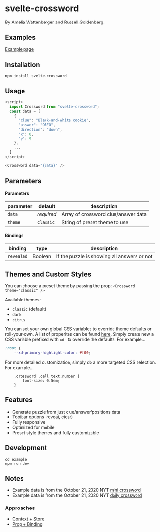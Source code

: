 # svelte-crossword

By [Amelia Wattenberger](https://twitter.com/wattenberger) and [Russell Goldenberg](https://twitter.com/codenberg).

## Examples

[Example page](https://russellgoldenberg.github.io/svelte-crossword)

## Installation

`npm install svelte-crossword`

## Usage

```javascript
<script>
  import Crossword from "svelte-crossword";
  const data = [
    {
      "clue": "Black-and-white cookie",
      "answer": "OREO",
      "direction": "down",
      "x": 0,
      "y": 0
    },
    ...
  ]
</script>

<Crossword data="{data}" />
```

## Parameters

#### Parameters

| parameter | default    | description                         |
| --------- | ---------- | ----------------------------------- |
| `data`    | _required_ | Array of crossword clue/answer data |
| `theme`   | `classic`  | String of preset theme to use       |

#### Bindings

| binding    | type    | description                                 |
| ---------- | ------- | ------------------------------------------- |
| `revealed` | Boolean | If the puzzle is showing all answers or not |

## Themes and Custom Styles

You can choose a preset theme by passing the prop:
`<Crossword theme="classic" />`

Available themes:

- `classic` (default)
- `dark`
- `citrus`

You can set your own global CSS variables to override theme defaults or roll-your-own. A list of properites can be found [here](https://github.com/russellgoldenberg/svelte-crossword/blob/main/src/themes/classic.js). Simply create new a CSS variable prefixed with `xd-` to override the defaults. For example...

```css
:root {
	--xd-primary-highlight-color: #f00;
```

For more detailed customization, simply do a more targeted CSS selection. For example...

```
	.crossword .cell text.number {
		font-size: 0.5em;
	}
```

## Features

- Generate puzzle from just clue/answer/positions data
- Toolbar options (reveal, clear)
- Fully responsive
- Optimized for mobile
- Preset style themes and fully customizable

## Development

```
cd example
npm run dev
```

## Notes

- Example data is from the October 21, 2020 NYT [mini crossword](https://www.nytimes.com/crosswords/game/mini/2020/10/21)
- Example data is from the October 21, 2020 NYT [daily crossword](https://www.nytimes.com/crosswords/game/daily/2020/10/21)

### Approaches

- [Context + Store](https://svelte.dev/repl/cb193342ca4e4d43af66b5c14167d117?version=3.29.0)
- [Prop + Binding](https://svelte.dev/repl/aa9159dabc8a40e48c1f6fad3a083e9e?version=3.29.0)
